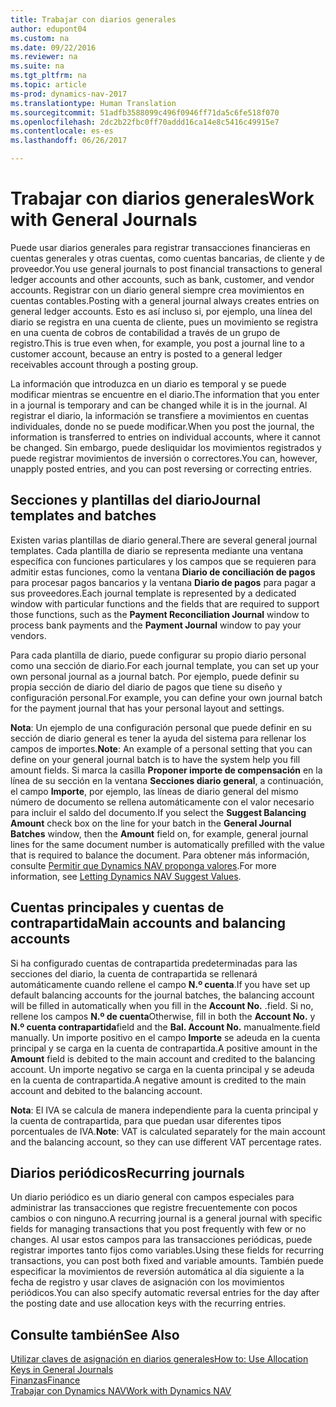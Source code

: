 ```yaml
---
title: Trabajar con diarios generales
author: edupont04
ms.custom: na
ms.date: 09/22/2016
ms.reviewer: na
ms.suite: na
ms.tgt_pltfrm: na
ms.topic: article
ms-prod: dynamics-nav-2017
ms.translationtype: Human Translation
ms.sourcegitcommit: 51adfb3588099c496f0946ff71da5c6fe518f070
ms.openlocfilehash: 2dc2b22fbc0ff70addd16ca14e8c5416c49915e7
ms.contentlocale: es-es
ms.lasthandoff: 06/26/2017

---
```


# <a name="work-with-general-journals"></a><span data-ttu-id="92d95-102">Trabajar con diarios generales</span><span class="sxs-lookup"><span data-stu-id="92d95-102">Work with General Journals</span></span>
<span data-ttu-id="92d95-103">Puede usar diarios generales para registrar transacciones financieras en cuentas generales y otras cuentas, como cuentas bancarias, de cliente y de proveedor.</span><span class="sxs-lookup"><span data-stu-id="92d95-103">You use general journals to post financial transactions to general ledger accounts and other accounts, such as bank, customer, and vendor accounts.</span></span> <span data-ttu-id="92d95-104">Registrar con un diario general siempre crea movimientos en cuentas contables.</span><span class="sxs-lookup"><span data-stu-id="92d95-104">Posting with a general journal always creates entries on general ledger accounts.</span></span> <span data-ttu-id="92d95-105">Esto es así incluso si, por ejemplo, una línea del diario se registra en una cuenta de cliente, pues un movimiento se registra en una cuenta de cobros de contabilidad a través de un grupo de registro.</span><span class="sxs-lookup"><span data-stu-id="92d95-105">This is true even when, for example, you post a journal line to a customer account, because an entry is posted to a general ledger receivables account through a posting group.</span></span>

<span data-ttu-id="92d95-106">La información que introduzca en un diario es temporal y se puede modificar mientras se encuentre en el diario.</span><span class="sxs-lookup"><span data-stu-id="92d95-106">The information that you enter in a journal is temporary and can be changed while it is in the journal.</span></span> <span data-ttu-id="92d95-107">Al registrar el diario, la información se transfiere a movimientos en cuentas individuales, donde no se puede modificar.</span><span class="sxs-lookup"><span data-stu-id="92d95-107">When you post the journal, the information is transferred to entries on individual accounts, where it cannot be changed.</span></span> <span data-ttu-id="92d95-108">Sin embargo, puede desliquidar los movimientos registrados y puede registrar movimientos de inversión o correctores.</span><span class="sxs-lookup"><span data-stu-id="92d95-108">You can, however, unapply posted entries, and you can post reversing or correcting entries.</span></span>

## <a name="journal-templates-and-batches"></a><span data-ttu-id="92d95-109">Secciones y plantillas del diario</span><span class="sxs-lookup"><span data-stu-id="92d95-109">Journal templates and batches</span></span>
<span data-ttu-id="92d95-110">Existen varias plantillas de diario general.</span><span class="sxs-lookup"><span data-stu-id="92d95-110">There are several general journal templates.</span></span> <span data-ttu-id="92d95-111">Cada plantilla de diario se representa mediante una ventana específica con funciones particulares y los campos que se requieren para admitir estas funciones, como la ventana **Diario de conciliación de pagos** para procesar pagos bancarios y la ventana **Diario de pagos** para pagar a sus proveedores.</span><span class="sxs-lookup"><span data-stu-id="92d95-111">Each journal template is represented by a dedicated window with particular functions and the fields that are required to support those functions, such as the **Payment Reconciliation Journal** window to process bank payments and the **Payment Journal** window to pay your vendors.</span></span>

<span data-ttu-id="92d95-112">Para cada plantilla de diario, puede configurar su propio diario personal como una sección de diario.</span><span class="sxs-lookup"><span data-stu-id="92d95-112">For each journal template, you can set up your own personal journal as a journal batch.</span></span> <span data-ttu-id="92d95-113">Por ejemplo, puede definir su propia sección de diario del diario de pagos que tiene su diseño y configuración personal.</span><span class="sxs-lookup"><span data-stu-id="92d95-113">For example, you can define your own journal batch for the payment journal that has your personal layout and settings.</span></span>

<span data-ttu-id="92d95-114">**Nota**: Un ejemplo de una configuración personal que puede definir en su sección de diario general es tener la ayuda del sistema para rellenar los campos de importes.</span><span class="sxs-lookup"><span data-stu-id="92d95-114">**Note**: An example of a personal setting that you can define on your general journal batch is to have the system help you fill amount fields.</span></span> <span data-ttu-id="92d95-115">Si marca la casilla **Proponer importe de compensación** en la línea de su sección en la ventana **Secciones diario general**, a continuación, el campo **Importe**, por ejemplo, las líneas de diario general del mismo número de documento se rellena automáticamente con el valor necesario para incluir el saldo del documento.</span><span class="sxs-lookup"><span data-stu-id="92d95-115">If you select the **Suggest Balancing Amount** check box on the line for your batch in the **General Journal Batches** window, then the **Amount** field on, for example, general journal lines for the same document number is automatically prefilled with the value that is required to balance the document.</span></span> <span data-ttu-id="92d95-116">Para obtener más información, consulte [Permitir que Dynamics NAV proponga valores](ui-let-system-suggest-values.md).</span><span class="sxs-lookup"><span data-stu-id="92d95-116">For more information, see [Letting Dynamics NAV Suggest Values](ui-let-system-suggest-values.md).</span></span>

## <a name="main-accounts-and-balancing-accounts"></a><span data-ttu-id="92d95-117">Cuentas principales y cuentas de contrapartida</span><span class="sxs-lookup"><span data-stu-id="92d95-117">Main accounts and balancing accounts</span></span>
<span data-ttu-id="92d95-118">Si ha configurado cuentas de contrapartida predeterminadas para las secciones del diario, la cuenta de contrapartida se rellenará automáticamente cuando rellene el campo **N.º cuenta**.</span><span class="sxs-lookup"><span data-stu-id="92d95-118">If you have set up default balancing accounts for the journal batches, the balancing account will be filled in automatically when you fill in the **Account No.**</span></span> <span data-ttu-id="92d95-119">.</span><span class="sxs-lookup"><span data-stu-id="92d95-119">field.</span></span> <span data-ttu-id="92d95-120">Si no, rellene los campos **N.º de cuenta**</span><span class="sxs-lookup"><span data-stu-id="92d95-120">Otherwise, fill in both the **Account No.**</span></span> <span data-ttu-id="92d95-121">y **N.º cuenta contrapartida**</span><span class="sxs-lookup"><span data-stu-id="92d95-121">field and the **Bal. Account No.**</span></span> <span data-ttu-id="92d95-122">manualmente.</span><span class="sxs-lookup"><span data-stu-id="92d95-122">field manually.</span></span> <span data-ttu-id="92d95-123">Un importe positivo en el campo **Importe** se adeuda en la cuenta principal y se carga en la cuenta de contrapartida.</span><span class="sxs-lookup"><span data-stu-id="92d95-123">A positive amount in the **Amount** field is debited to the main account and credited to the balancing account.</span></span> <span data-ttu-id="92d95-124">Un importe negativo se carga en la cuenta principal y se adeuda en la cuenta de contrapartida.</span><span class="sxs-lookup"><span data-stu-id="92d95-124">A negative amount is credited to the main account and debited to the balancing account.</span></span>

<span data-ttu-id="92d95-125">**Nota**: El IVA se calcula de manera independiente para la cuenta principal y la cuenta de contrapartida, para que puedan usar diferentes tipos porcentuales de IVA.</span><span class="sxs-lookup"><span data-stu-id="92d95-125">**Note**: VAT is calculated separately for the main account and the balancing account, so they can use different VAT percentage rates.</span></span>

## <a name="recurring-journals"></a><span data-ttu-id="92d95-126">Diarios periódicos</span><span class="sxs-lookup"><span data-stu-id="92d95-126">Recurring journals</span></span>
<span data-ttu-id="92d95-127">Un diario periódico es un diario general con campos especiales para administrar las transacciones que registre frecuentemente con pocos cambios o con ninguno.</span><span class="sxs-lookup"><span data-stu-id="92d95-127">A recurring journal is a general journal with specific fields for managing transactions that you post frequently with few or no changes.</span></span> <span data-ttu-id="92d95-128">Al usar estos campos para las transacciones periódicas, puede registrar importes tanto fijos como variables.</span><span class="sxs-lookup"><span data-stu-id="92d95-128">Using these fields for recurring transactions, you can post both fixed and variable amounts.</span></span> <span data-ttu-id="92d95-129">También puede especificar la movimientos de reversión automática al día siguiente a la fecha de registro y usar claves de asignación con los movimientos periódicos.</span><span class="sxs-lookup"><span data-stu-id="92d95-129">You can also specify automatic reversal entries for the day after the posting date and use allocation keys with the recurring entries.</span></span>

## <a name="see-also"></a><span data-ttu-id="92d95-130">Consulte también</span><span class="sxs-lookup"><span data-stu-id="92d95-130">See Also</span></span>
[<span data-ttu-id="92d95-131">Utilizar claves de asignación en diarios generales</span><span class="sxs-lookup"><span data-stu-id="92d95-131">How to: Use Allocation Keys in General Journals</span></span>](ui-how-use-allocation-keys-general-journals.md)  
[<span data-ttu-id="92d95-132">Finanzas</span><span class="sxs-lookup"><span data-stu-id="92d95-132">Finance</span></span>](finance-setup.md)  
[<span data-ttu-id="92d95-133">Trabajar con Dynamics NAV</span><span class="sxs-lookup"><span data-stu-id="92d95-133">Work with Dynamics NAV</span></span>](ui-work-product.md)

